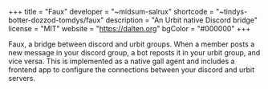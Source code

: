 +++ title = "Faux" developer = "~midsum-salrux" shortcode = "~tindys-botter-dozzod-tomdys/faux" description = "An Urbit native Discord bridge" license = "MIT" website = "https://dalten.org" bgColor = "#000000" +++

Faux, a bridge between discord and urbit groups. When a member posts a new message in your discord group, a bot reposts it in your urbit group, and vice versa. This is implemented as a native gall agent and includes a frontend app to configure the connections between your discord and urbit servers.
